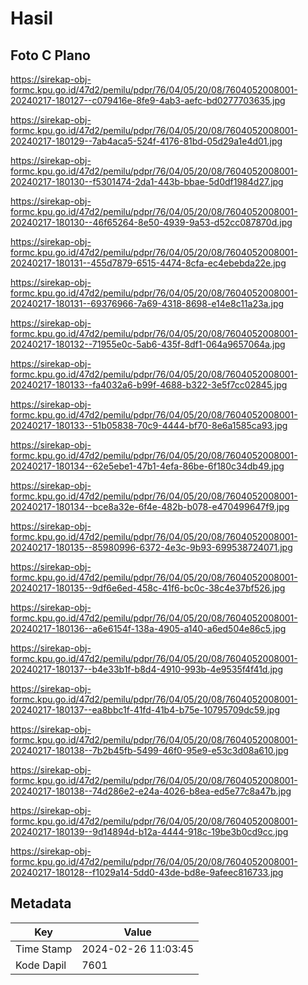 # Hasil

## Foto C Plano

https://sirekap-obj-formc.kpu.go.id/47d2/pemilu/pdpr/76/04/05/20/08/7604052008001-20240217-180127--c079416e-8fe9-4ab3-aefc-bd0277703635.jpg

https://sirekap-obj-formc.kpu.go.id/47d2/pemilu/pdpr/76/04/05/20/08/7604052008001-20240217-180129--7ab4aca5-524f-4176-81bd-05d29a1e4d01.jpg

https://sirekap-obj-formc.kpu.go.id/47d2/pemilu/pdpr/76/04/05/20/08/7604052008001-20240217-180130--f5301474-2da1-443b-bbae-5d0df1984d27.jpg

https://sirekap-obj-formc.kpu.go.id/47d2/pemilu/pdpr/76/04/05/20/08/7604052008001-20240217-180130--46f65264-8e50-4939-9a53-d52cc087870d.jpg

https://sirekap-obj-formc.kpu.go.id/47d2/pemilu/pdpr/76/04/05/20/08/7604052008001-20240217-180131--455d7879-6515-4474-8cfa-ec4ebebda22e.jpg

https://sirekap-obj-formc.kpu.go.id/47d2/pemilu/pdpr/76/04/05/20/08/7604052008001-20240217-180131--69376966-7a69-4318-8698-e14e8c11a23a.jpg

https://sirekap-obj-formc.kpu.go.id/47d2/pemilu/pdpr/76/04/05/20/08/7604052008001-20240217-180132--71955e0c-5ab6-435f-8df1-064a9657064a.jpg

https://sirekap-obj-formc.kpu.go.id/47d2/pemilu/pdpr/76/04/05/20/08/7604052008001-20240217-180133--fa4032a6-b99f-4688-b322-3e5f7cc02845.jpg

https://sirekap-obj-formc.kpu.go.id/47d2/pemilu/pdpr/76/04/05/20/08/7604052008001-20240217-180133--51b05838-70c9-4444-bf70-8e6a1585ca93.jpg

https://sirekap-obj-formc.kpu.go.id/47d2/pemilu/pdpr/76/04/05/20/08/7604052008001-20240217-180134--62e5ebe1-47b1-4efa-86be-6f180c34db49.jpg

https://sirekap-obj-formc.kpu.go.id/47d2/pemilu/pdpr/76/04/05/20/08/7604052008001-20240217-180134--bce8a32e-6f4e-482b-b078-e470499647f9.jpg

https://sirekap-obj-formc.kpu.go.id/47d2/pemilu/pdpr/76/04/05/20/08/7604052008001-20240217-180135--85980996-6372-4e3c-9b93-699538724071.jpg

https://sirekap-obj-formc.kpu.go.id/47d2/pemilu/pdpr/76/04/05/20/08/7604052008001-20240217-180135--9df6e6ed-458c-41f6-bc0c-38c4e37bf526.jpg

https://sirekap-obj-formc.kpu.go.id/47d2/pemilu/pdpr/76/04/05/20/08/7604052008001-20240217-180136--a6e6154f-138a-4905-a140-a6ed504e86c5.jpg

https://sirekap-obj-formc.kpu.go.id/47d2/pemilu/pdpr/76/04/05/20/08/7604052008001-20240217-180137--b4e33b1f-b8d4-4910-993b-4e9535f4f41d.jpg

https://sirekap-obj-formc.kpu.go.id/47d2/pemilu/pdpr/76/04/05/20/08/7604052008001-20240217-180137--ea8bbc1f-41fd-41b4-b75e-10795709dc59.jpg

https://sirekap-obj-formc.kpu.go.id/47d2/pemilu/pdpr/76/04/05/20/08/7604052008001-20240217-180138--7b2b45fb-5499-46f0-95e9-e53c3d08a610.jpg

https://sirekap-obj-formc.kpu.go.id/47d2/pemilu/pdpr/76/04/05/20/08/7604052008001-20240217-180138--74d286e2-e24a-4026-b8ea-ed5e77c8a47b.jpg

https://sirekap-obj-formc.kpu.go.id/47d2/pemilu/pdpr/76/04/05/20/08/7604052008001-20240217-180139--9d14894d-b12a-4444-918c-19be3b0cd9cc.jpg

https://sirekap-obj-formc.kpu.go.id/47d2/pemilu/pdpr/76/04/05/20/08/7604052008001-20240217-180128--f1029a14-5dd0-43de-bd8e-9afeec816733.jpg


## Metadata

| Key        | Value               |
| ---------- | ------------------- |
| Time Stamp | 2024-02-26 11:03:45 |
| Kode Dapil | 7601                |



